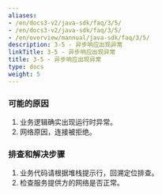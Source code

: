 ```yaml
---
aliases:
- /en/docs3-v2/java-sdk/faq/3/5/
- /en/docs3-v2/java-sdk/faq/3/5/
- /en/overview/mannual/java-sdk/faq/3/5/
description: 3-5 - 异步响应出现异常
linkTitle: 3-5 - 异步响应出现异常
title: 3-5 - 异步响应出现异常
type: docs
weight: 5
---
```







### 可能的原因

1. 业务逻辑确实出现运行时异常。
2. 网络原因，连接被拒绝。

### 排查和解决步骤

1. 业务代码请根据堆栈提示行，回溯定位排查。
2. 检查服务提供方的网络是否正常。
